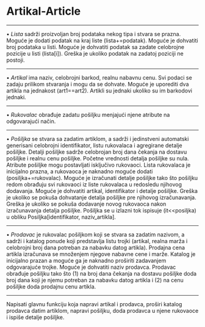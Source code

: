 # Artikal-Article

---------------------------------------
• *Lista* sadrži proizvoljan broj podataka nekog tipa i stvara se prazna. Moguće je dodati
podatak na kraj liste (lista+=podatak). Moguće je dohvatiti broj podataka u listi. Moguće
je dohvatiti podatak sa zadate celobrojne pozicije u listi (lista[i]). Greška je ukoliko
podatak na zadatoj poziciji ne postoji.

---------------------------------------
• *Artikal* ima naziv, celobrojni barkod, realnu nabavnu cenu. Svi podaci se zadaju prilikom
stvaranja i mogu da se dohvate. Moguće je uporediti dva artikla na jednakost (art1==art2).
Artikli su jednaki ukoliko su im barkodovi jednaki.

---------------------------------------
• *Rukovalac* obrađuje zadatu pošiljku menjajući njene atribute na odgovarajući način.

---------------------------------------
• *Pošiljka* se stvara sa zadatim artiklom, a sadrži i jedinstveni automatski generisani
celobrojni identifikator, listu rukovalaca i agregirane detalje pošiljke. Detalji pošiljke
sadrže celobrojan broj dana čekanja na dostavu pošiljke i realnu cenu pošiljke. Početne
vrednosti detalja pošiljke su nula. Atribute pošiljke mogu postavljati isključivo
rukovaoci. Lista rukovalaca je inicijalno prazna, a rukovaoca je naknadno moguće dodati
(posiljka+=rukovalac). Moguće je izračunati detalje pošiljke tako što pošiljku redom
obrađuju svi rukovaoci iz liste rukovalaca u redosledu njihovog dodavanja. Moguće je
dohvatiti artikal, identifikator i detalje pošiljke. Greška je ukoliko se pokuša dohvatanje
detalja pošiljke pre njihovog izračunavanja. Greška je ukoliko se pokuša dodavanje novog
rukovaoca nakon izračunavanja detalja pošiljke. Pošiljka se u izlazni tok ispisuje
(it<<posiljka) u obliku Posiljka[identifikator, naziv_artikla].

---------------------------------------
• *Prodavac* je rukovalac pošiljkom koji se stvara sa zadatim nazivom, a sadrži i katalog ponude
koji predstavlja listu trojki (artikal, realna marža i celobrojni broj dana potreban za
nabavku datog artikla). Prodajna cena artikla izračunava se množenjem njegove nabavne cene i
marže. Katalog je inicijalno prazan a moguće ga je naknadno proširiti zadavanjem
odgovarajuće trojke. Moguće je dohvatiti naziv prodavca. Prodavac obrađuje pošiljku tako što
(1) na broj dana čekanja na dostavu pošiljke doda broj dana koji je njemu potreban za nabavku
datog artikla i (2) na cenu pošiljke doda prodajnu cenu artikla.

---------------------------------------
Napisati glavnu funkciju koja napravi artikal i prodavca, proširi katalog prodavca datim
artiklom, napravi pošiljku, doda prodavca u njene rukovaoce i ispiše detalje pošiljke.
